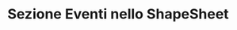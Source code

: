 ﻿---
title: Sezione Eventi nello ShapeSheet
type: docs
weight: 230
url: /it/java/events-section-in-the-shapesheet/
---
